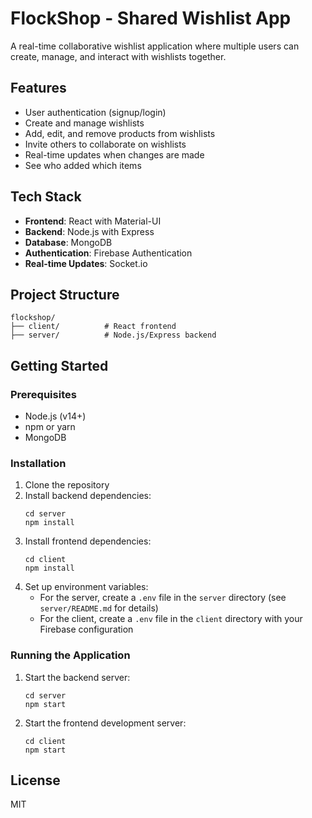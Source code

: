 # FlockShop - Shared Wishlist App

A real-time collaborative wishlist application where multiple users can create, manage, and interact with wishlists together.

## Features

- User authentication (signup/login)
- Create and manage wishlists
- Add, edit, and remove products from wishlists
- Invite others to collaborate on wishlists
- Real-time updates when changes are made
- See who added which items

## Tech Stack

- **Frontend**: React with Material-UI
- **Backend**: Node.js with Express
- **Database**: MongoDB
- **Authentication**: Firebase Authentication
- **Real-time Updates**: Socket.io

## Project Structure

```
flockshop/
├── client/          # React frontend
├── server/          # Node.js/Express backend
```

## Getting Started

### Prerequisites

- Node.js (v14+)
- npm or yarn
- MongoDB

### Installation

1. Clone the repository
2. Install backend dependencies:
   ```
   cd server
   npm install
   ```
3. Install frontend dependencies:
   ```
   cd client
   npm install
   ```
4. Set up environment variables:
   - For the server, create a `.env` file in the `server` directory (see `server/README.md` for details)
   - For the client, create a `.env` file in the `client` directory with your Firebase configuration

### Running the Application

1. Start the backend server:
   ```
   cd server
   npm start
   ```
2. Start the frontend development server:
   ```
   cd client
   npm start
   ```

## License

MIT
